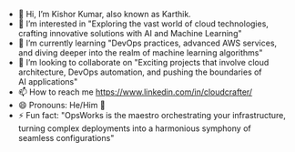 - 👋 Hi, I’m Kishor Kumar, also known as Karthik.
- 👀 I’m interested in "Exploring the vast world of cloud technologies, crafting innovative solutions with AI and Machine Learning"
- 🌱 I’m currently learning "DevOps practices, advanced AWS services, and diving deeper into the realm of machine learning algorithms"
- 💞️ I’m looking to collaborate on "Exciting projects that involve cloud architecture, DevOps automation, and pushing the boundaries of AI applications"
- 📫 How to reach me https://www.linkedin.com/in/cloudcrafter/
- 😄 Pronouns: He/Him 👑
- ⚡ Fun fact: "OpsWorks is the maestro orchestrating your infrastructure, turning complex deployments into a harmonious symphony of seamless configurations"

<!---
CloudCrafterAI/CloudCrafterAI is a ✨ special ✨ repository because its `README.md` (this file) appears on your GitHub profile.
You can click the Preview link to take a look at your changes.
--->
